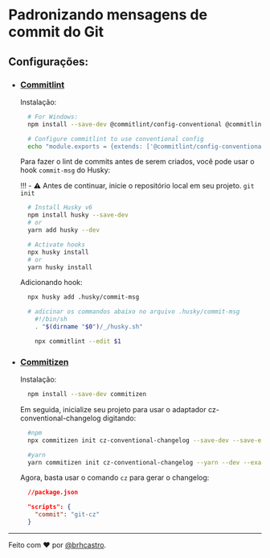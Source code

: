 # Padronizando mensagens de commit do Git

## Configurações:

- ### [Commitlint](https://github.com/conventional-changelog/commitlint)
  Instalação:
  ```bash
    # For Windows:
    npm install --save-dev @commitlint/config-conventional @commitlint/cli

    # Configure commitlint to use conventional config
    echo "module.exports = {extends: ['@commitlint/config-conventional']}" > commitlint.config.js
  ```
  Para fazer o lint de commits antes de serem criados, você pode usar o hook `commit-msg` do Husky:

  !!! - ⚠️ Antes de continuar, inicie o repositório local em seu projeto. `git init`
    
    ```bash
      # Install Husky v6
      npm install husky --save-dev
      # or
      yarn add husky --dev

      # Activate hooks
      npx husky install
      # or
      yarn husky install
    ```
  Adicionando hook:
  ```sh
    npx husky add .husky/commit-msg

    # adicinar os commandos abaixo no arquivo .husky/commit-msg
      #!/bin/sh
      . "$(dirname "$0")/_/husky.sh"

      npx commitlint --edit $1
  ```
- ### [Commitizen](https://github.com/commitizen/cz-cli)
  Instalação:
  ```bash
    npm install --save-dev commitizen
  ```
  Em seguida, inicialize seu projeto para usar o adaptador cz-conventional-changelog digitando:
  ```bash
    #npm
    npx commitizen init cz-conventional-changelog --save-dev --save-exact

    #yarn
    yarn commitizen init cz-conventional-changelog --yarn --dev --exact
  ```
  Agora, basta usar o comando `cz` para gerar o changelog:
  ```json
    //package.json

    "scripts": {
      "commit": "git-cz"
    }

---
Feito com ❤️ por [@brhcastro](https://linkedin.com/in/brhcastro).